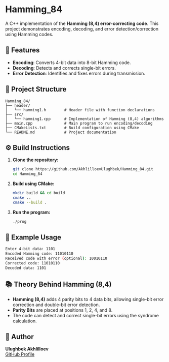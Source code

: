 # Hamming_84

A C++ implementation of the **Hamming (8,4) error-correcting code**. This project demonstrates encoding, decoding, and error detection/correction using Hamming codes.

## 🚀 Features
- **Encoding**: Converts 4-bit data into 8-bit Hamming code.
- **Decoding**: Detects and corrects single-bit errors.
- **Error Detection**: Identifies and fixes errors during transmission.

## 📂 Project Structure
```
Hamming_84/
├── header/
│   └── hamming1.h        # Header file with function declarations
├── src/
│   └── hamming1.cpp      # Implementation of Hamming (8,4) algorithms
├── main.cpp              # Main program to run encoding/decoding
├── CMakeLists.txt        # Build configuration using CMake
└── README.md             # Project documentation
```

## ⚙️ Build Instructions
1. **Clone the repository:**
   ```bash
   git clone https://github.com/AkhlilloevUlughbek/Hamming_84.git
   cd Hamming_84
   ```

2. **Build using CMake:**
   ```bash
   mkdir build && cd build
   cmake ..
   cmake --build .
   ```

3. **Run the program:**
   ```bash
   ./prog
   ```

## 🧮 Example Usage
```bash
Enter 4-bit data: 1101
Encoded Hamming code: 11010110
Received code with error (optional): 10010110
Corrected code: 11010110
Decoded data: 1101
```

## 📚 Theory Behind Hamming (8,4)
- **Hamming (8,4)** adds 4 parity bits to 4 data bits, allowing single-bit error correction and double-bit error detection.
- **Parity Bits** are placed at positions 1, 2, 4, and 8.
- The code can detect and correct single-bit errors using the syndrome calculation.


## 👤 Author
**Ulughbek Akhlilloev**  
[GitHub Profile](https://github.com/AkhlilloevUlughbek)
